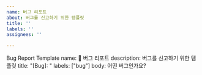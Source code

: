 ```yaml
---
name: 버그 리포트
about: 버그를 신고하기 위한 템플릿
title: ''
labels: ''
assignees: ''

---
```


Bug Report Template
name: 🐛 버그 리포트
description: 버그를 신고하기 위한 템플릿
title: "[Bug]: "
labels: ["bug"]
body:
어떤 버그인가요?
